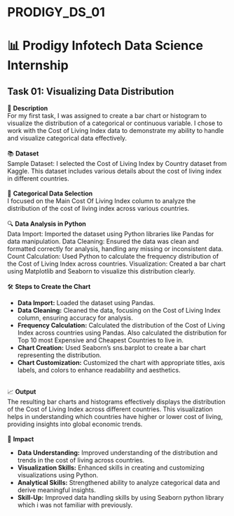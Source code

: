 # PRODIGY_DS_01

<h1>📊 Prodigy Infotech Data Science Internship</h1>

<h2>Task 01: Visualizing Data Distribution</h2>

<p>
📄 <b>Description</b>
  <br>
  For my first task, I was assigned to create a bar chart or histogram to visualize the distribution of a categorical or continuous variable. I chose to work with the Cost of Living Index data to demonstrate my ability to   handle and visualize categorical data effectively.
<br><br>
📚 <b>Dataset</b>
  <br>
  Sample Dataset: I selected the Cost of Living Index by Country dataset from Kaggle. This dataset includes various details about the cost of living index in different countries.
<br><br>
📅 <b>Categorical Data Selection</b>
  <br>
  I focused on the Main Cost Of Living Index column to analyze the distribution of the cost of living index across various countries.
<br><br>
🔍 <b>Data Analysis in Python</b>
  <br>
  Data Import: Imported the dataset using Python libraries like Pandas for data manipulation.
  Data Cleaning: Ensured the data was clean and formatted correctly for analysis, handling any missing or inconsistent data.
  Count Calculation: Used Python to calculate the frequency distribution of the Cost of Living Index across countries.
  Visualization: Created a bar chart using Matplotlib and Seaborn to visualize this distribution clearly.
<br><br>
🛠️ <b>Steps to Create the Chart</b>
  <ul>
  <li><b>Data Import:</b> Loaded the dataset using Pandas.</li>
  <li><b>Data Cleaning:</b> Cleaned the data, focusing on the Cost of Living Index column, ensuring accuracy for analysis.</li>
  <li><b>Frequency Calculation:</b> Calculated the distribution of the Cost of Living Index across countries using Pandas. Also calculated the distribution for Top 10 most Expensive and Cheapest Countries to live in.</li>
  <li><b>Chart Creation:</b> Used Seaborn’s sns.barplot to create a bar chart representing the distribution.</li>
  <li><b>Chart Customization:</b> Customized the chart with appropriate titles, axis labels, and colors to enhance readability and aesthetics.</li>
  </ul>
<br>
📈 <b>Output</b>
  <br>
  The resulting bar charts and histograms effectively displays the distribution of the Cost of Living Index across different countries. This visualization helps in understanding which countries have higher or lower cost     of living, providing insights into global economic trends.
<br><br>
🎯 <b>Impact</b>
  <ul>
  <li><b>Data Understanding:</b> Improved understanding of the distribution and trends in the cost of living across countries.</li>
  <li><b>Visualization Skills:</b> Enhanced skills in creating and customizing visualizations using Python.</li>
  <li><b>Analytical Skills:</b> Strengthened ability to analyze categorical data and derive meaningful insights.</li>
  <li><b>Skill-Up:</b> Improved data handling skills by using Seaborn python library which i was not familiar with previously.</li>
  </ul>

